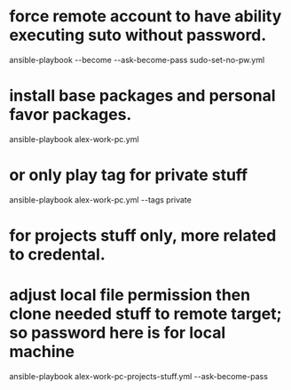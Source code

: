 # force remote account to have ability executing suto without password.
ansible-playbook --become --ask-become-pass sudo-set-no-pw.yml    
# install base packages and personal favor packages.
ansible-playbook alex-work-pc.yml
# or only play tag for private stuff
ansible-playbook alex-work-pc.yml --tags private
# for projects stuff only, more related to credental.
# adjust local file permission then clone needed stuff to remote target; so password here is for local machine
ansible-playbook alex-work-pc-projects-stuff.yml --ask-become-pass

